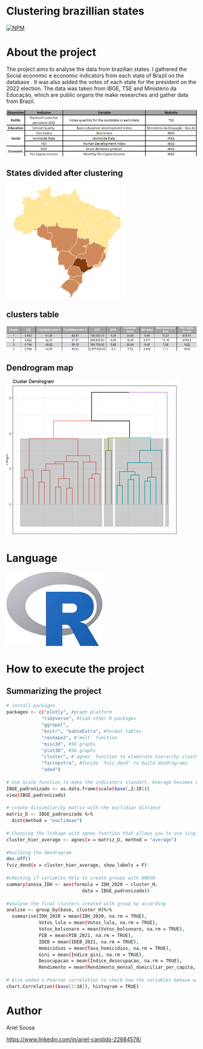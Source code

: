 # Clustering brazillian states 
[![NPM](https://img.shields.io/npm/l/react)]((https://github.com/arielcs309/Clustering-brazillian-states/blob/main/LICENSE))

# About the project

The project aims to analyse the data from brazilian states. I gathered the Social economic e economic indicators from each state of Brazil on the database . 
It was also added the votes of each state for the president on the 2022 election.
The data was taken from IBGE, TSE and Ministério da Educação, which are public organs the make researches and gather data from Brazil.

![Indicators](https://github.com/arielcs309/assets/blob/main/Indicators.png)


## States divided after clustering
![cluster](https://github.com/arielcs309/assets/blob/main/Brazil%20map.png)

## clusters table
![table 1](https://github.com/arielcs309/assets/blob/main/Table%20Clusters.png)

## Dendrogram map
![Dendrogram](https://github.com/arielcs309/assets/blob/main/dendrogram.png)

# Language
![R](https://github.com/arielcs309/assets/blob/main/R%20language.jpg)

# How to execute the project
## Summarizing the project
```bash
# install packages
packages <- c("plotly", #graph platform
             "tidyverse", #load other R packages
             "ggrepel", 
             "knitr", "kableExtra", #format tables
             "reshape2", #'melt' function
             "misc3d", #3D graphs
             "plot3D", #3D graphs
             "cluster", #'agnes' function to elaborate hierarchy cluster
             "factoextra", #função 'fviz_dend' to build dendrograms
             "ade4")

# Use Scale function to make the indicators standart. Average becomes 0 and standart deviation becomes 1.
IBGE_padronizado <- as.data.frame(scale(base[,2:10]))
view(IBGE_padronizado)

# create dissimilarity matrix with the euclidian distance
matriz_D <- IBGE_padronizado %>% 
  dist(method = "euclidean")

# Choosing the linkage with agnes function that allows you to use single, average and complete linkage
cluster_hier_average <- agnes(x = matriz_D, method = "average")

#building the dendrogram
dev.off()
fviz_dend(x = cluster_hier_average, show_labels = F)

#checking if variables help to create groups with ANOVA.
summary(anova_IDH <- aov(formula = IDH_2020 ~ cluster_H,
                            data = IBGE_padronizado))

#analyse the final clusters created with group by according
analise <- group_by(base, cluster_H)%>%
  summarise(IDH_2020 = mean(IDH_2020, na.rm = TRUE),
            Votos_lula = mean(Votos_lula, na.rm = TRUE),
            Votos_bolsonaro = mean(Votos_bolsonaro, na.rm = TRUE),
            PIB = mean(PIB_2021, na.rm = TRUE),
            IDEB = mean(IDEB_2021, na.rm = TRUE),
            Homicidios = mean(Taxa_homicidios, na.rm = TRUE),
            Gini = mean(Indice_gini, na.rm = TRUE),
            Desocupacao = mean(Indice_desocupacao, na.rm = TRUE),
            Rendimento = mean(Rendimento_mensal_domiciliar_per_capita, na.rm = TRUE))

# Also added a Pearson correlation to check how the variables behave with each other
chart.Correlation((base[2:10]), histogram = TRUE)

```

# Author

Ariel Sousa

https://www.linkedin.com/in/ariel-candido-22684578/
